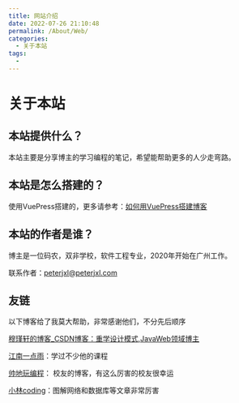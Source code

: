 ```yaml
---
title: 网站介绍
date: 2022-07-26 21:10:48
permalink: /About/Web/
categories:
  - 关于本站
tags:
  - 
---
```

# 关于本站

## 本站提供什么？

本站主要是分享博主的学习编程的笔记，希望能帮助更多的人少走弯路。

## 本站是怎么搭建的？

使用VuePress搭建的，更多请参考：[如何用VuePress搭建博客](/About/BuildBlog/)


## 本站的作者是谁？

博主是一位码农，双非学校，软件工程专业，2020年开始在广州工作。

联系作者：peterjxl@peterjxl.com

## 友链

以下博客给了我莫大帮助，非常感谢他们，不分先后顺序

[穆瑾轩的博客_CSDN博客：重学设计模式,JavaWeb领域博主](https://blog.csdn.net/xiaoxianer321?type=blog)

[江南一点雨](http://www.javaboy.org/)：学过不少他的课程

[帅地玩编程](https://www.iamshuaidi.com/)： 校友的博客，有这么厉害的校友很幸运

[小林coding](https://xiaolincoding.com/)：图解网络和数据库等文章非常厉害

